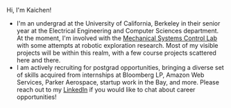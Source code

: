 <!--
**liuk22/liuk22** is a ✨ _special_ ✨ repository because its `README.md` (this file) appears on your GitHub profile.

Here are some ideas to get you started:

- 🔭 I’m currently working on ...
- 🌱 I’m currently learning ...
- 👯 I’m looking to collaborate on ...
- 🤔 I’m looking for help with ...
- 💬 Ask me about ...
- 📫 How to reach me: ...
- 😄 Pronouns: ...
- ⚡ Fun fact: ...
-->

Hi, I'm Kaichen! 

- I'm an undergrad at the University of California, Berkeley in their senior year at the Electrical Engineering and Computer Sciences department. At the moment, I'm involved with the [Mechanical Systems Control Lab](https://msc.berkeley.edu/) with some attempts at robotic exploration research. Most of my visible projects will be within this realm, with a few course projects scattered here and there. 
- I am actively recruiting for postgrad opportunities, bringing a diverse set of skills acquired from internships at Bloomberg LP, Amazon Web Services, Parker Aerospace, startup work in the Bay, and more. Please reach out to my [LinkedIn](linkedin.com/in/liuk22) if you would like to chat about career opportunities!


